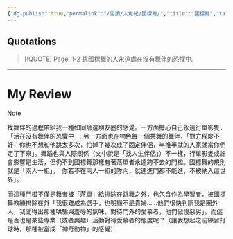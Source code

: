 ```yaml
---
{"dg-publish":true,"permalink":"/閱讀/人魚紀/國標舞/","title":"國標舞","tags":["📚日日讀寫做復健","reading_notes","literatures"],"noteIcon":"3","created":"2025-05-08T13:23:53.000+08:00","updated":"2025-05-10T22:00:26.798+08:00"}
---
```











## Quotations



> [!QUOTE] Page. 1-2 
>   跳國標舞的人永遠處在沒有舞伴的恐懼中。


---

# My Review


> [!NOTE] 
> 找舞伴的過程帶給我一種如同篩選朋友圈的感覺。一方面擔心自己永遠行單影隻，「活在沒有舞伴的恐懼中」；另一方面也在物色每一個共舞的舞伴，「對方程度不好，你也不想和他跳太多次，怕掉了幾次成了固定伴侶，半推半就的人家就當你們定了下來」。舞蹈也與人際關係（文中說是「找人生伴侶」）不一樣，行單影隻或許會影響是生活，但仍不到國標舞那樣有著落單者永遠跨不去的門檻。國標舞的規則就是「兩人一組」，「你若不在兩人一組的隊內，就連進門都不能進，不被納入這世界」。
> 
> 而這種門檻不僅是舞者被「落單」給排除在跳舞之外，也包含作為學習者，被國標舞教練排除在外「我很難成為選手，也明顯不是貴婦……他們很快判斷我是圈外人，我聞得出那種哄騙與羞辱的氣味，對待門外的愛慕者，他們傲慢惡劣」。而這是否也是某些專業（或者興趣）活動對待愛慕者的態度呢？（讓我想起之前練習打球時，那種被當成「神奇動物」的感覺）



